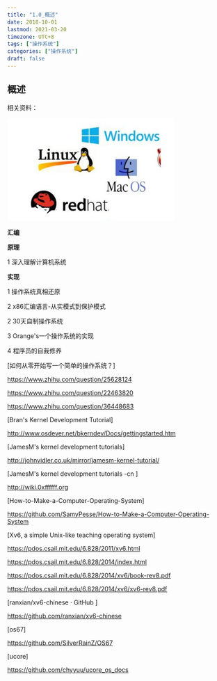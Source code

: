 ```yaml
---
title: "1.0_概述"
date: 2018-10-01
lastmod: 2021-03-20
timezone: UTC+8
tags: ["操作系统"]
categories: ["操作系统"]
draft: false
---
```




## 概述

相关资料：



![1.0_1.jpg](images/1.0_1.jpg)

**汇编**



**原理**

1 深入理解计算机系统



**实现**



1 操作系统真相还原

2 x86汇编语言-从实模式到保护模式

2 30天自制操作系统

3 Orange's一个操作系统的实现

4 程序员的自我修养



[如何从零开始写一个简单的操作系统？]

https://www.zhihu.com/question/25628124

https://www.zhihu.com/question/22463820

https://www.zhihu.com/question/36448683

[Bran's Kernel Development Tutorial]

http://www.osdever.net/bkerndev/Docs/gettingstarted.htm

[JamesM's kernel development tutorials] 

http://johnvidler.co.uk/mirror/jamesm-kernel-tutorial/

[JamesM's kernel development tutorials -cn ]

http://wiki.0xffffff.org

[How-to-Make-a-Computer-Operating-System]

https://github.com/SamyPesse/How-to-Make-a-Computer-Operating-System

[Xv6, a simple Unix-like teaching operating system]

https://pdos.csail.mit.edu/6.828/2011/xv6.html

https://pdos.csail.mit.edu/6.828/2014/index.html

https://pdos.csail.mit.edu/6.828/2014/xv6/book-rev8.pdf

https://pdos.csail.mit.edu/6.828/2014/xv6/xv6-rev8.pdf

[ranxian/xv6-chinese · GitHub ]

https://github.com/ranxian/xv6-chinese

[os67]

https://github.com/SilverRainZ/OS67

[ucore]

 https://github.com/chyyuu/ucore_os_docs



